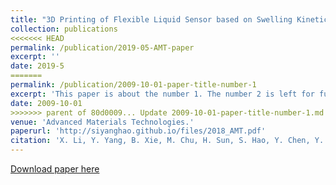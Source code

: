 ```yaml
---
title: "3D Printing of Flexible Liquid Sensor based on Swelling Kinetics of Hydrogel with Carbon Nanotubes"
collection: publications
<<<<<<< HEAD
permalink: /publication/2019-05-AMT-paper
excerpt: ''
date: 2019-5
=======
permalink: /publication/2009-10-01-paper-title-number-1
excerpt: 'This paper is about the number 1. The number 2 is left for future work.'
date: 2009-10-01
>>>>>>> parent of 80d0009... Update 2009-10-01-paper-title-number-1.md
venue: 'Advanced Materials Technologies.'
paperurl: 'http://siyanghao.github.io/files/2018_AMT.pdf'
citation: 'X. Li, Y. Yang, B. Xie, M. Chu, H. Sun, S. Hao, Y. Chen, Y. Chen. 3D Printing of Flexible Liquid Sensor based on Swelling Kinetics of Hydrogel with Carbon Nanotubes [J]. Advanced Materials Technologies. 2019, 5, 1800476'
---
```


[Download paper here](http://siyanghao.github.io/files/2018_AMT.pdf)

